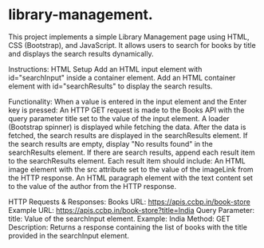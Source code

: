 # library-management.
This project implements a simple Library Management page using HTML, CSS (Bootstrap), and JavaScript. It allows users to search for books by title and displays the search results dynamically.

Instructions:
HTML Setup
Add an HTML input element with id="searchInput" inside a container element.
Add an HTML container element with id="searchResults" to display the search results.

Functionality:
When a value is entered in the input element and the Enter key is pressed:
An HTTP GET request is made to the Books API with the query parameter title set to the value of the input element.
A loader (Bootstrap spinner) is displayed while fetching the data.
After the data is fetched, the search results are displayed in the searchResults element.
If the search results are empty, display "No results found" in the searchResults element.
If there are search results, append each result item to the searchResults element. Each result item should include:
An HTML image element with the src attribute set to the value of the imageLink from the HTTP response.
An HTML paragraph element with the text content set to the value of the author from the HTTP response.

HTTP Requests & Responses:
Books URL: https://apis.ccbp.in/book-store
Example URL: https://apis.ccbp.in/book-store?title=India
Query Parameter:
title: Value of the searchInput element. Example: India
Method: GET
Description: Returns a response containing the list of books with the title provided in the searchInput element.
